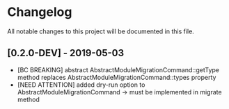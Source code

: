 # Changelog
All notable changes to this project will be documented in this file.

## [0.2.0-DEV] - 2019-05-03

* [BC BREAKING] abstract AbstractModuleMigrationCommand::getType method replaces AbstractModuleMigrationCommand::types property
* [NEED ATTENTION] added dry-run option to AbstractModuleMigrationCommand -> must be implemented in migrate method